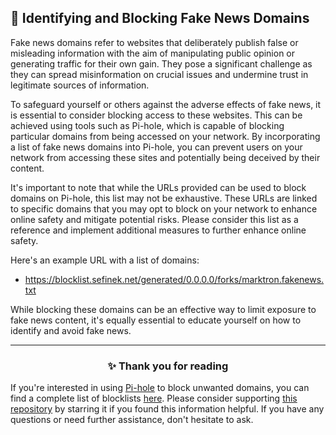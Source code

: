 <!-- SEO DATA FOR BLOCKLIST.SEIFNEK.NET
* Title       : Identifying and Blocking Fake News Domains
* Description : 
* Tags        :
* Canonical   : /viewer/info/block/Fake_news
-->

## 📰 Identifying and Blocking Fake News Domains
Fake news domains refer to websites that deliberately publish false or misleading information with the aim of manipulating public opinion or generating traffic for their own gain.
They pose a significant challenge as they can spread misinformation on crucial issues and undermine trust in legitimate sources of information.

To safeguard yourself or others against the adverse effects of fake news, it is essential to consider blocking access to these websites.
This can be achieved using tools such as Pi-hole, which is capable of blocking particular domains from being accessed on your network.
By incorporating a list of fake news domains into Pi-hole, you can prevent users on your network from accessing these sites and potentially being deceived by their content.

It's important to note that while the URLs provided can be used to block domains on Pi-hole, this list may not be exhaustive.
These URLs are linked to specific domains that you may opt to block on your network to enhance online safety and mitigate potential risks.
Please consider this list as a reference and implement additional measures to further enhance online safety.

Here's an example URL with a list of domains:
- https://blocklist.sefinek.net/generated/0.0.0.0/forks/marktron.fakenews.txt

While blocking these domains can be an effective way to limit exposure to fake news content, it's equally essential to educate yourself on how to identify and avoid fake news.


<hr>
<h3 align="center">✨ Thank you for reading</h3>
If you're interested in using <a href="../What%20is%20Pi-hole.md">Pi-hole</a> to block unwanted domains, you can find a complete list of blocklists <a href="../../../lists/md/Pi-hole.md">here</a>.
Please consider supporting <a href="https://github.com/sefinek24/Sefinek-Blocklist-Collection" target="_blank">this repository</a> by starring it if you found this information helpful.
If you have any questions or need further assistance, don't hesitate to ask.